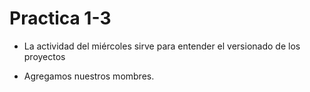 # Practica 1-3

- La actividad del miércoles sirve para entender el versionado de los proyectos

- Agregamos nuestros mombres.